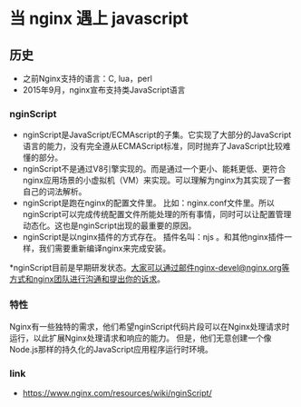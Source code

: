 # 当 nginx 遇上 javascript

## 历史

* 之前Nginx支持的语言：C, lua，perl
* 2015年9月，nginx宣布支持类JavaScript语言

### nginScript

* nginScript是JavaScript/ECMAscript的子集。它实现了大部分的JavaScript语言的能力，没有完全遵从ECMAScript标准，同时抛弃了JavaScript比较难懂的部分。
* nginScript不是通过V8引擎实现的。而是通过一个更小、能耗更低、更符合nginx应用场景的小虚拟机（VM）来实现。可以理解为nginx为其实现了一套自己的词法解析。
* nginScript是跑在nginx的配置文件里。 比如：nginx.conf文件里。所以nginScript可以完成传统配置文件所能处理的所有事情，同时可以让配置管理动态化。这也是nginScript出现的最重要的原因。
* nginScript是以nginx插件的方式存在。 插件名叫：njs 。和其他nginx插件一样，我们需要重新编译nginx来完成安装。

*nginScript目前是早期研发状态。大家可以通过邮件nginx-devel@nginx.org等方式和nginx团队进行沟通和提出你的诉求。


### 特性

Nginx有一些独特的需求，他们希望nginScript代码片段可以在Nginx处理请求时运行，以此扩展Nginx处理请求和响应的能力。
但是，他们无意创建一个像Node.js那样的持久化的JavaScript应用程序运行时环境。

### link

* https://www.nginx.com/resources/wiki/nginScript/
